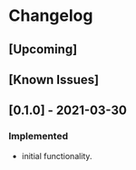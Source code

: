 # Changelog
## [Upcoming]

## [Known Issues]

## [0.1.0] - 2021-03-30
### Implemented
- initial functionality.
